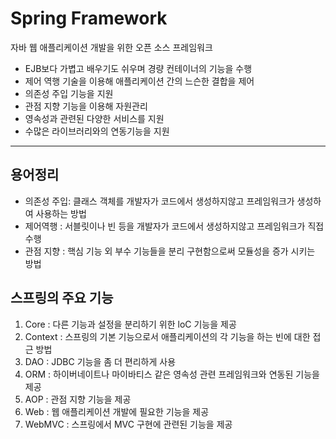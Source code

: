 # Spring  Framework

자바 웹 애플리케이션 개발을 위한 오픈 소스 프레임워크 

* EJB보다 가볍고 배우기도 쉬우며 경량 컨테이너의 기능을 수행
* 제어 역행 기술을 이용해 애플리케이션 간의 느슨한 결합을 제어
* 의존성 주입 기능을 지원
* 관점 지향 기능을 이용해 자원관리 
* 영속성과 관련된 다양한 서비스를 지원
* 수많은 라이브러리와의 연동기능을 지원







---

## 용어정리 

* 의존성 주입: 클래스 객체를 개발자가 코드에서 생성하지않고 프레임워크가 생성하여 사용하는 방법
* 제어역행 : 서블릿이나 빈 등을 개발자가 코드에서 생성하지않고 프레임워크가 직접 수행
* 관점 지향 : 핵심 기능 외 부수 기능들을 분리 구현함으로써 모듈성을 증가 시키는 방법



## 스프링의 주요 기능



1. Core : 다른 기능과 설정을 분리하기 위한 loC 기능을 제공
2. Context : 스프링의 기본 기능으로서 애플리케이션의 각 기능을 하는 빈에 대한 접근 방법
3. DAO : JDBC 기능을 좀 더 편리하게 사용
4. ORM : 하이버네이트나 마이바티스 같은 영속성 관련 프레임워크와 연동된 기능을제공
5. AOP :  관점 지향 기능을 제공
6. Web : 웹 애플리케이션 개발에 필요한 기능을 제공
7. WebMVC :  스프링에서 MVC 구현에 관련된 기능을 제공

